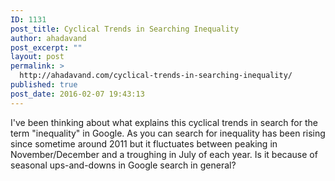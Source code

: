 ```yaml
---
ID: 1131
post_title: Cyclical Trends in Searching Inequality
author: ahadavand
post_excerpt: ""
layout: post
permalink: >
  http://ahadavand.com/cyclical-trends-in-searching-inequality/
published: true
post_date: 2016-02-07 19:43:13
---
```

I've been thinking about what explains this cyclical trends in search for the term "inequality" in Google. As you can search for inequality has been rising since sometime around 2011 but it fluctuates between peaking in November/December and a troughing in July of each year. Is it because of seasonal ups-and-downs in Google search in general? <p style="text-align: center;">
  <script src="//www.google.com/trends/embed.js?hl=en-US&q=inequality&tz=Etc/GMT%2B5&content=1&cid=TIMESERIES_GRAPH_0&export=5&w=600&h=400"></script>
</p>
